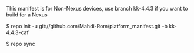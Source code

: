 This manifest is for Non-Nexus devices, use branch kk-4.4.3 if you want to build for a Nexus

$ repo init -u git://github.com/Mahdi-Rom/platform_manifest.git -b kk-4.4.3-caf

$ repo sync
